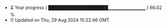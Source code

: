 - ⏳ Year progress { ███████████████████▁▁▁▁▁▁▁▁▁▁▁ } 66.02 %
- ⏰ Updated on Thu, 29 Aug 2024 15:22:46 GMT

